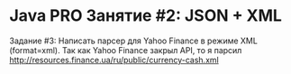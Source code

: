 # Java PRO Занятие #2: JSON + XML
Задание #3:  Написать парсер для Yahoo Finance в режиме XML (format=xml). Так как Yahoo Finance закрыл API, то я парсил http://resources.finance.ua/ru/public/currency-cash.xml